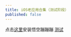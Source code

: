 ```yaml
---
title: iOS老应用合集（测试阶段）
published: false
---
```


点击[这里](itms-services://?action=download-manifest&url=https://www.longz7z8.com.cn/files/wukong.plist)安装悟空蹦蹦蹦
[测试](itms-services://?action=download-manifest&amp;url=https://antipa.cn/plists/a278.plist)
